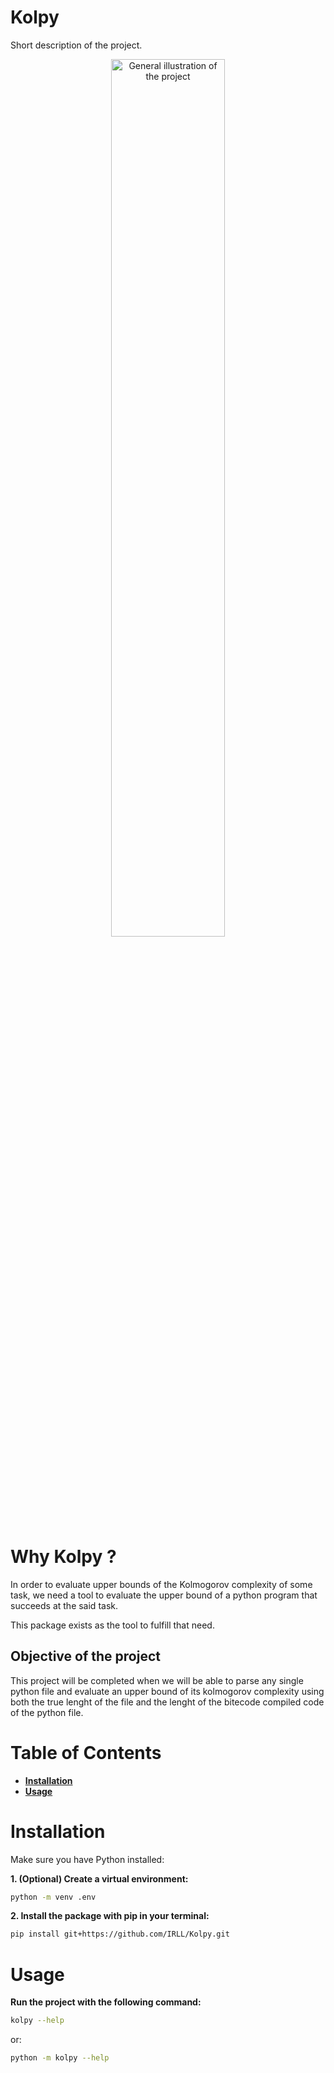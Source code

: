 # **Kolpy**

Short description of the project.

<p align="center">
  <img src="assets/myproject.png" alt="General illustration of the project" width="60%"/>
</p>

# Why Kolpy ?

In order to evaluate upper bounds of the Kolmogorov complexity of some task, we need a tool to evaluate the upper bound of a python program that succeeds at the said task.

This package exists as the tool to fulfill that need.

## Objective of the project

This project will be completed when we will be able to parse any single python file and evaluate an upper bound of its kolmogorov complexity using both the true lenght of the file and the lenght of the bitecode compiled code of the python file.

# Table of Contents

-   [**Installation**](#installation)
-   [**Usage**](#usage)

# Installation

Make sure you have Python installed:

**1. (Optional) Create a virtual environment:**

```bash
python -m venv .env
```

**2. Install the package with pip in your terminal:**

```bash
pip install git+https://github.com/IRLL/Kolpy.git
```

# Usage

**Run the project with the following command:**

```bash
kolpy --help
```

or:

```bash
python -m kolpy --help
```
